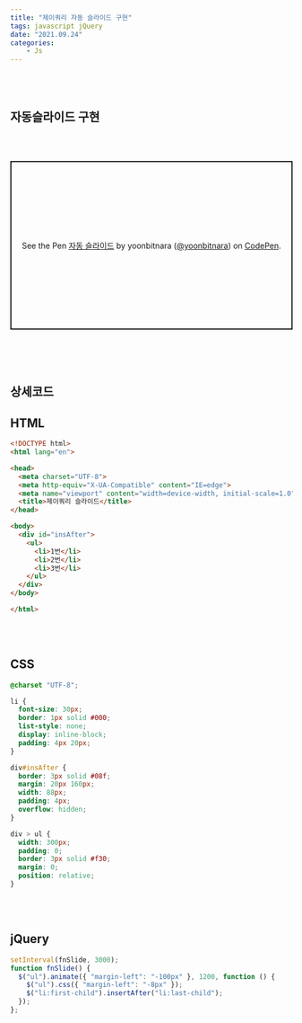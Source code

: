 ```yaml
---
title: "제이쿼리 자동 슬라이드 구현"
tags: javascript jQuery
date: "2021.09.24"
categories: 
    - Js
---
```


<br>
<br>

## 자동슬라이드 구현

<br>
<br>

<p class="codepen" data-height="300" data-theme-id="dark" data-default-tab="html,result" data-slug-hash="GREXagV" data-user="yoonbitnara" style="height: 300px; box-sizing: border-box; display: flex; align-items: center; justify-content: center; border: 2px solid; margin: 1em 0; padding: 1em;">
  <span>See the Pen <a href="https://codepen.io/yoonbitnara/pen/GREXagV">
  자동 슬라이드</a> by yoonbitnara (<a href="https://codepen.io/yoonbitnara">@yoonbitnara</a>)
  on <a href="https://codepen.io">CodePen</a>.</span>
</p>
<script async src="https://cpwebassets.codepen.io/assets/embed/ei.js"></script>

<br>
<br>
<br>

## 상세코드
## HTML
```html
<!DOCTYPE html>
<html lang="en">

<head>
  <meta charset="UTF-8">
  <meta http-equiv="X-UA-Compatible" content="IE=edge">
  <meta name="viewport" content="width=device-width, initial-scale=1.0">
  <title>제이쿼리 슬라이드</title>
</head>

<body>
  <div id="insAfter">
    <ul>
      <li>1번</li>
      <li>2번</li>
      <li>3번</li>
    </ul>
  </div>
</body>

</html>
```

<br>
<br>

## CSS
```css
@charset "UTF-8";

li {
  font-size: 30px;
  border: 1px solid #000;
  list-style: none;
  display: inline-block;
  padding: 4px 20px;
}

div#insAfter {
  border: 3px solid #08f;
  margin: 20px 160px;
  width: 88px;
  padding: 4px;
  overflow: hidden;
}

div > ul {
  width: 300px;
  padding: 0;
  border: 3px solid #f30;
  margin: 0;
  position: relative;
}
```

<br>
<br>

## jQuery
```js 
setInterval(fnSlide, 3000);
function fnSlide() {
  $("ul").animate({ "margin-left": "-100px" }, 1200, function () {
    $("ul").css({ "margin-left": "-8px" });
    $("li:first-child").insertAfter("li:last-child");
  });
};
```